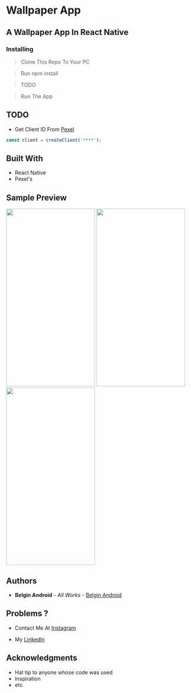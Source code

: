# Wallpaper App

## A Wallpaper App In React Native

### Installing

> Clone This Repo To Your PC 

> Run npm install

> TODO

> Run The App

## TODO 

* Get Client ID From [Pexel](https://www.pexels.com/api/documentation/?language=javascript)

```javascript
const client = createClient('****');
```

## Built With

* React Native
* Pexel's

## Sample Preview

<img src="https://user-images.githubusercontent.com/61349423/102805483-49cff480-43e1-11eb-8d25-2f9a803f66ae.jpg" width="240" height="480"> <img src="https://user-images.githubusercontent.com/61349423/102805504-518f9900-43e1-11eb-94d5-22bcaae6550f.jpg" width="240" height="480"> <img src="https://user-images.githubusercontent.com/61349423/102805494-4dfc1200-43e1-11eb-98ff-b60564642405.jpg" width="240" height="480">

## Authors

* **Belgin Android** - *All Works* - [Belgin Android](https://github.com/Belgin-Android)

## Problems ?

* Contact Me At [Instagram](https://www.instagram.com/letonations/)

*  My [LinkedIn](https://www.linkedin.com/in/belgin-jarosh/)

## Acknowledgments

* Hat tip to anyone whose code was used
* Inspiration
* etc
